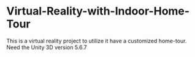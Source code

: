 # Virtual-Reality-with-Indoor-Home-Tour
This is a virtual reality project to utilize it have a customized home-tour. Need the Unity 3D version 5.6.7
